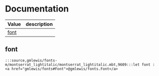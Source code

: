 # Documentation
|Value|description|
|---|---|
|[font](#font)||

## font

```moonbit
:::source,gmlewis/fonts-m/montserrat_lightitalic/montserrat_lightitalic.mbt,9609:::let font : <a href="gmlewis/fonts#Font">@gmlewis/fonts.Font</a>
```

